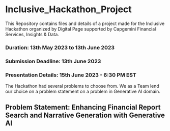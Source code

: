# Inclusive_Hackathon_Project
This Repository contains files and details of a project made for the Inclusive Hackathon organized by Digital Page supported by Capgemini Financial Services, Insights & Data. 

### Duration: 13th May 2023 to 13th June 2023 

### Submission Deadline: 13th June 2023 
### Presentation Details: 15th June 2023 - 6:30 PM EST 

The Hackathon had several problems to choose from. We as a Team lend our choice on a problem statement on a problem in Generative AI domain. 

## Problem Statement:  Enhancing Financial Report Search and Narrative Generation with Generative AI
